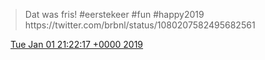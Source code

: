> Dat was fris\! \#eerstekeer \#fun \#happy2019 https://twitter\.com/brbnl/status/1080207582495682561

<img src="../../media/tweet.ico" width="12" /> [Tue Jan 01 21:22:17 +0000 2019](https://twitter.com/DromerDenker/status/1080212638536253440)